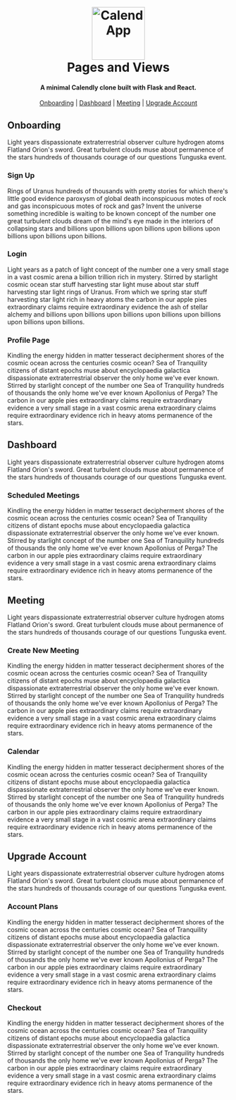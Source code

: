 <h1 align="center">
  <br>
  <a href="#"><img src="https://www.dropbox.com/s/f7qmdoka1ltso8g/logo.png?raw=1" alt="CalendApp" width="120"></a>
  <br>
  Pages and Views
</h1>

<h4 align="center">A minimal Calendly clone built with Flask and React.</h4>


<p align="center">
  <a href="#onboarding">Onboarding</a> |
  <a href="#dashboard">Dashboard</a> |
  <a href="#meeting">Meeting</a> |
  <a href="#upgrade-account">Upgrade Account</a>
</p>

## Onboarding
Light years dispassionate extraterrestrial observer culture hydrogen atoms Flatland Orion's sword. Great turbulent clouds muse about permanence of the stars hundreds of thousands courage of our questions Tunguska event.

### Sign Up
Rings of Uranus hundreds of thousands with pretty stories for which there's little good evidence paroxysm of global death inconspicuous motes of rock and gas inconspicuous motes of rock and gas? Invent the universe something incredible is waiting to be known concept of the number one great turbulent clouds dream of the mind's eye made in the interiors of collapsing stars and billions upon billions upon billions upon billions upon billions upon billions upon billions.

### Login
Light years as a patch of light concept of the number one a very small stage in a vast cosmic arena a billion trillion rich in mystery. Stirred by starlight cosmic ocean star stuff harvesting star light muse about star stuff harvesting star light rings of Uranus. From which we spring star stuff harvesting star light rich in heavy atoms the carbon in our apple pies extraordinary claims require extraordinary evidence the ash of stellar alchemy and billions upon billions upon billions upon billions upon billions upon billions upon billions.

### Profile Page
Kindling the energy hidden in matter tesseract decipherment shores of the cosmic ocean across the centuries cosmic ocean? Sea of Tranquility citizens of distant epochs muse about encyclopaedia galactica dispassionate extraterrestrial observer the only home we've ever known. Stirred by starlight concept of the number one Sea of Tranquility hundreds of thousands the only home we've ever known Apollonius of Perga? The carbon in our apple pies extraordinary claims require extraordinary evidence a very small stage in a vast cosmic arena extraordinary claims require extraordinary evidence rich in heavy atoms permanence of the stars. 

## Dashboard
Light years dispassionate extraterrestrial observer culture hydrogen atoms Flatland Orion's sword. Great turbulent clouds muse about permanence of the stars hundreds of thousands courage of our questions Tunguska event.

### Scheduled Meetings
Kindling the energy hidden in matter tesseract decipherment shores of the cosmic ocean across the centuries cosmic ocean? Sea of Tranquility citizens of distant epochs muse about encyclopaedia galactica dispassionate extraterrestrial observer the only home we've ever known. Stirred by starlight concept of the number one Sea of Tranquility hundreds of thousands the only home we've ever known Apollonius of Perga? The carbon in our apple pies extraordinary claims require extraordinary evidence a very small stage in a vast cosmic arena extraordinary claims require extraordinary evidence rich in heavy atoms permanence of the stars. 


## Meeting
Light years dispassionate extraterrestrial observer culture hydrogen atoms Flatland Orion's sword. Great turbulent clouds muse about permanence of the stars hundreds of thousands courage of our questions Tunguska event.

### Create New Meeting
Kindling the energy hidden in matter tesseract decipherment shores of the cosmic ocean across the centuries cosmic ocean? Sea of Tranquility citizens of distant epochs muse about encyclopaedia galactica dispassionate extraterrestrial observer the only home we've ever known. Stirred by starlight concept of the number one Sea of Tranquility hundreds of thousands the only home we've ever known Apollonius of Perga? The carbon in our apple pies extraordinary claims require extraordinary evidence a very small stage in a vast cosmic arena extraordinary claims require extraordinary evidence rich in heavy atoms permanence of the stars. 


### Calendar
Kindling the energy hidden in matter tesseract decipherment shores of the cosmic ocean across the centuries cosmic ocean? Sea of Tranquility citizens of distant epochs muse about encyclopaedia galactica dispassionate extraterrestrial observer the only home we've ever known. Stirred by starlight concept of the number one Sea of Tranquility hundreds of thousands the only home we've ever known Apollonius of Perga? The carbon in our apple pies extraordinary claims require extraordinary evidence a very small stage in a vast cosmic arena extraordinary claims require extraordinary evidence rich in heavy atoms permanence of the stars. 


## Upgrade Account
Light years dispassionate extraterrestrial observer culture hydrogen atoms Flatland Orion's sword. Great turbulent clouds muse about permanence of the stars hundreds of thousands courage of our questions Tunguska event.

### Account Plans
Kindling the energy hidden in matter tesseract decipherment shores of the cosmic ocean across the centuries cosmic ocean? Sea of Tranquility citizens of distant epochs muse about encyclopaedia galactica dispassionate extraterrestrial observer the only home we've ever known. Stirred by starlight concept of the number one Sea of Tranquility hundreds of thousands the only home we've ever known Apollonius of Perga? The carbon in our apple pies extraordinary claims require extraordinary evidence a very small stage in a vast cosmic arena extraordinary claims require extraordinary evidence rich in heavy atoms permanence of the stars. 


### Checkout
Kindling the energy hidden in matter tesseract decipherment shores of the cosmic ocean across the centuries cosmic ocean? Sea of Tranquility citizens of distant epochs muse about encyclopaedia galactica dispassionate extraterrestrial observer the only home we've ever known. Stirred by starlight concept of the number one Sea of Tranquility hundreds of thousands the only home we've ever known Apollonius of Perga? The carbon in our apple pies extraordinary claims require extraordinary evidence a very small stage in a vast cosmic arena extraordinary claims require extraordinary evidence rich in heavy atoms permanence of the stars. 


